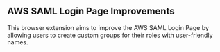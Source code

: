 ## AWS SAML Login Page Improvements

This browser extension aims to improve the AWS SAML Login Page by allowing users to create custom groups for their roles
with user-friendly names.
